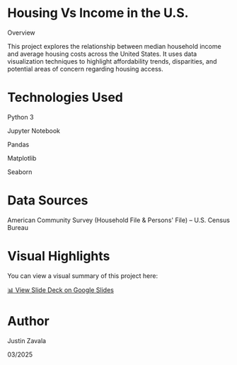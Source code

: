# Housing Vs Income in the U.S.

Overview

This project explores the relationship between median household income and average housing costs across the United States. It uses data visualization techniques to highlight affordability trends, disparities, and potential areas of concern regarding housing access.

# Technologies Used

Python 3

Jupyter Notebook

Pandas

Matplotlib

Seaborn

# Data Sources

American Community Survey (Household File & Persons' File) – U.S. Census Bureau

# Visual Highlights

You can view a visual summary of this project here:

[📊 View Slide Deck on Google Slides](https://docs.google.com/presentation/d/1iSNmyeB6k3nyIp2VFyoJKOy1YQsAZzww879g0k8i1lM/edit?usp=sharing) 


# Author

Justin Zavala

03/2025
